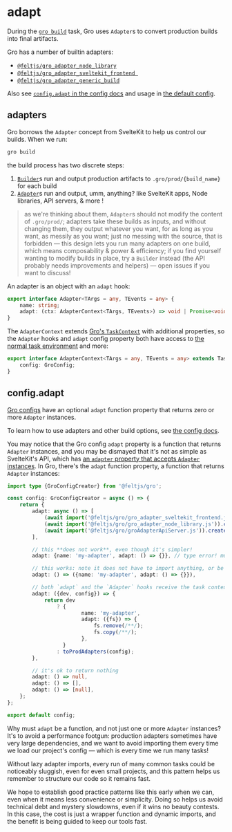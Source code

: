 # adapt

During the [`gro build`](build.md) task,
Gro uses `Adapter`s to convert production builds into final artifacts.

Gro has a number of builtin adapters:

- [`@feltjs/gro_adapter_node_library`](../adapt/gro_adapter_node_library.ts)
- [`@feltjs/gro_adapter_sveltekit_frontend `](../adapt/gro_adapter_sveltekit_frontend.ts)
- [`@feltjs/gro_adapter_generic_build`](../adapt/gro_adapter_generic_build.ts)

Also see [`config.adapt` in the config docs](config.md#adapt)
and usage in [the default config](../config/gro.config.default.ts).

## adapters

Gro borrows the `Adapter` concept from SvelteKit to help us control our builds.
When we run:

```bash
gro build
```

the build process has two discrete steps:

1. [`Builder`](../build/builder.ts)s run and output production artifacts to `.gro/prod/{build_name}` for each build
2. [`Adapter`](../adapt/adapt.ts)s run and output, umm, anything?
   like SvelteKit apps, Node libraries, API servers, & more !

> as we're thinking about them, `Adapter`s should not modify the content of `.gro/prod/`;
> adapters take these builds as inputs, and without changing them,
> they output whatever you want, for as long as you want, as messily as you want;
> just no messing with the source, that is forbidden —
> this design lets you run many adapters on one build,
> which means composability & power & efficiency;
> if you find yourself wanting to modify builds in place, try a `Builder` instead
> (the API probably needs improvements and helpers) — open issues if you want to discuss!

An adapter is an object with an `adapt` hook:

```ts
export interface Adapter<TArgs = any, TEvents = any> {
	name: string;
	adapt: (ctx: AdapterContext<TArgs, TEvents>) => void | Promise<void>;
}
```

The `AdapterContext` extends
[Gro's `TaskContext`](../task/README.md#user-content-types-task-and-taskcontext)
with additional properties,
so the `Adapter` hooks and `adapt` config property both have access to
[the normal task environment](../task/README.md) and more:

```ts
export interface AdapterContext<TArgs = any, TEvents = any> extends TaskContext<TArgs, TEvents> {
	config: GroConfig;
}
```

## config.adapt

[Gro configs](config.md) have an optional `adapt` function property
that returns zero or more `Adapter` instances.

To learn how to use adapters and other build options, see [the config docs](config.md).

You may notice that the Gro config `adapt` property is a function that returns `Adapter` instances,
and you may be dismayed that it's not as simple as SvelteKit's API, which has
[an `adapter` property that accepts `Adapter` instances](https://kit.svelte.dev/docs#adapters).
In Gro, there's the `adapt` function property,
a function that returns `Adapter` instances:

```ts
import type {GroConfigCreator} from '@feltjs/gro';

const config: GroConfigCreator = async () => {
	return {
		adapt: async () => [
			(await import('@feltjs/gro/gro_adapter_sveltekit_frontend.js')).createAdapter(),
			(await import('@feltjs/gro/gro_adapter_node_library.js')).createAdapter(),
			(await import('@feltjs/gro/groAdapterApiServer.js')).createAdapter(),
		],

		// this **does not work**, even though it's simpler!
		adapt: {name: 'my-adapter', adapt: () => {}}, // type error! must be a function or undefined

		// this works: note it does not have to import anything, or be async:
		adapt: () => ({name: 'my-adapter', adapt: () => {}}),

		// both `adapt` and the `Adapter` hooks receive the task context extended with the config:
		adapt: ({dev, config}) => {
			return dev
				? {
						name: 'my-adapter',
						adapt: ({fs}) => {
							fs.remove(/**/);
							fs.copy(/**/);
						},
				  }
				: toProdAdapters(config);
		},

		// it's ok to return nothing
		adapt: () => null,
		adapt: () => [],
		adapt: () => [null],
	};
};

export default config;
```

Why must `adapt` be a function, and not just one or more `Adapter` instances?
It's to avoid a performance footgun:
production adapters sometimes have very large dependencies,
and we want to avoid importing them every time we load our project's config —
which is every time we run many tasks!

Without lazy adapter imports, every run of many common tasks could be noticeably sluggish,
even for even small projects,
and this pattern helps us remember to structure our code so it remains fast.

We hope to establish good practice patterns like this early when we can,
even when it means less convenience or simplicity.
Doing so helps us avoid technical debt and mystery slowdowns, even if it wins no beauty contests.
In this case, the cost is just a wrapper function and dynamic imports,
and the benefit is being guided to keep our tools fast.
